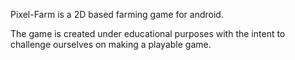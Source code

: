 Pixel-Farm is a 2D based farming game for android.

The game is created under educational purposes with the intent to challenge ourselves on making a playable game. 
